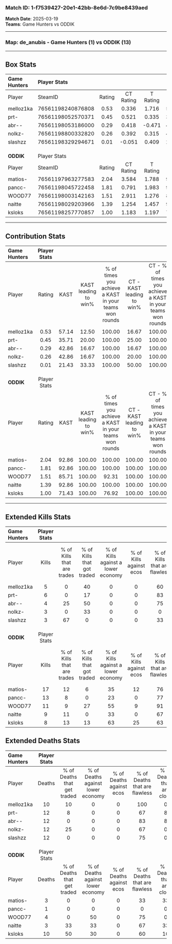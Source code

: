 ### Match ID: 1-f7539427-20e1-42bb-8e6d-7c9be8439aed  
**Match Date**: 2025-03-19  
**Teams**: Game Hunters vs ODDIK  

---  

### **Map**: de_anubis - Game Hunters (1) vs ODDIK (13)  
---  

## Box Stats  

| **Game Hunters** | Player Stats      |        |           |          |       |       |       |         |        |       |     |
| :- | :- | :-: | :-: | :-: | :-: | :-: | :-: | :-: | :-: | :-: | :-: |
| Player           | SteamID           | Rating | CT Rating | T Rating | KAST  |  ADR  | Kills | Assists | Deaths |  K/D  | HS% |
| melloz1ka        | 76561198240876808 |  0.53  |   0.336   |  1.716   | 57.14 | 37.4  |   5   |    1    |   10   | 0.50  | 20  |
| prt-             | 76561198052570371 |  0.45  |   0.521   |  0.335   | 35.71 | 66.2  |   6   |    1    |   12   | 0.50  | 50  |
| abr--            | 76561198053186000 |  0.29  |   0.418   |  -0.471  | 42.86 | 37.4  |   4   |    1    |   12   | 0.33  | 25  |
| nolkz-           | 76561198800332820 |  0.26  |   0.392   |  0.315   | 42.86 | 43.8  |   3   |    3    |   12   | 0.25  | 33  |
| slashzz          | 76561198329294671 |  0.01  |  -0.051   |  0.409   | 21.43 | 21.4  |   3   |    0    |   12   | 0.25  | 33  |
|                  |                   |        |           |          |       |       |       |         |        |       |     |
|                  |                   |        |           |          |       |       |       |         |        |       |     |
|                  |                   |        |           |          |       |       |       |         |        |       |     |
| **ODDIK**        | Player Stats      |        |           |          |       |       |       |         |        |       |     |
| Player           | SteamID           | Rating | CT Rating | T Rating | KAST  |  ADR  | Kills | Assists | Deaths |  K/D  | HS% |
| matios-          | 76561197963277583 |  2.04  |   3.584   |  1.788   | 92.86 | 113.3 |  17   |    1    |   3    | 5.67  | 82  |
| pancc-           | 76561198045722458 |  1.81  |   0.791   |  1.983   | 92.86 | 92.4  |  13   |    1    |   1    | 13.00 | 84  |
| WOOD77           | 76561198003142163 |  1.51  |   2.911   |  1.276   | 85.71 | 79.0  |  11   |    6    |   4    | 2.75  | 27  |
| naitte           | 76561198029203966 |  1.39  |   1.254   |  1.457   | 92.86 | 60.1  |   9   |    2    |   3    | 3.00  | 88  |
| ksloks           | 76561198257770857 |  1.00  |   1.183   |  1.197   | 71.43 | 82.4  |   8   |    6    |   10   | 0.80  | 37  |
---  

## Contribution Stats  

| **Game Hunters** | Player Stats |       |                      |                                                        |                           |                                                             |                          |                                                            |
| :- | :-: | :-: | :-: | :-: | :-: | :-: | :-: | :-: |
| Player           |    Rating    | KAST  | KAST leading to win% | % of times you achieve a KAST in your teams won rounds | CT - KAST leading to win% | CT - % of times you achieve a KAST in your teams won rounds | T - KAST leading to win% | T - % of times you achieve a KAST in your teams won rounds |
| melloz1ka        |     0.53     | 57.14 |        12.50         |                         100.00                         |           16.67           |                           100.00                            |           0.00           |                            0.00                            |
| prt-             |     0.45     | 35.71 |        20.00         |                         100.00                         |           25.00           |                           100.00                            |           0.00           |                            0.00                            |
| abr--            |     0.29     | 42.86 |        16.67         |                         100.00                         |           16.67           |                           100.00                            |           0.00           |                            0.00                            |
| nolkz-           |     0.26     | 42.86 |        16.67         |                         100.00                         |           20.00           |                           100.00                            |           0.00           |                            0.00                            |
| slashzz          |     0.01     | 21.43 |        33.33         |                         100.00                         |           50.00           |                           100.00                            |           0.00           |                            0.00                            |
|                  |              |       |                      |                                                        |                           |                                                             |                          |                                                            |
|                  |              |       |                      |                                                        |                           |                                                             |                          |                                                            |
|                  |              |       |                      |                                                        |                           |                                                             |                          |                                                            |
| **ODDIK**        | Player Stats |       |                      |                                                        |                           |                                                             |                          |                                                            |
| Player           |    Rating    | KAST  | KAST leading to win% | % of times you achieve a KAST in your teams won rounds | CT - KAST leading to win% | CT - % of times you achieve a KAST in your teams won rounds | T - KAST leading to win% | T - % of times you achieve a KAST in your teams won rounds |
| matios-          |     2.04     | 92.86 |        100.00        |                         100.00                         |          100.00           |                           100.00                            |          100.00          |                           100.00                           |
| pancc-           |     1.81     | 92.86 |        100.00        |                         100.00                         |          100.00           |                           100.00                            |          100.00          |                           100.00                           |
| WOOD77           |     1.51     | 85.71 |        100.00        |                         92.31                          |          100.00           |                           100.00                            |          100.00          |                           90.91                            |
| naitte           |     1.39     | 92.86 |        100.00        |                         100.00                         |          100.00           |                           100.00                            |          100.00          |                           100.00                           |
| ksloks           |     1.00     | 71.43 |        100.00        |                         76.92                          |          100.00           |                           100.00                            |          100.00          |                           72.73                            |
---  

## Extended Kills Stats  

| **Game Hunters** | Player Stats |                            |                            |                                    |                         |                              |                                 |                                       |                    |           |
| :- | :-: | :-: | :-: | :-: | :-: | :-: | :-: | :-: | :-: | :-: |
| Player           |    Kills     | % of Kills that are trades | % of Kills that got traded | % of Kills against a lower economy | % of Kills against ecos | % of Kills that are flawless | % of Kills that are close duels | % of Kills that are assisted by flash | Pistol Round Kills | AWP Kills |
| melloz1ka        |      5       |             0              |             40             |                 0                  |            0            |              60              |               20                |                   0                   |         2          |     1     |
| prt-             |      6       |             0              |             17             |                 0                  |            0            |              83              |               17                |                   0                   |         1          |     1     |
| abr--            |      4       |             25             |             50             |                 0                  |            0            |              75              |                0                |                   0                   |         0          |     0     |
| nolkz-           |      3       |             0              |             33             |                 0                  |            0            |              0               |               33                |                   0                   |         0          |     0     |
| slashzz          |      3       |             67             |             0              |                 0                  |            0            |              33              |                0                |                   0                   |         0          |     0     |
|                  |              |                            |                            |                                    |                         |                              |                                 |                                       |                    |           |
|                  |              |                            |                            |                                    |                         |                              |                                 |                                       |                    |           |
|                  |              |                            |                            |                                    |                         |                              |                                 |                                       |                    |           |
| **ODDIK**        | Player Stats |                            |                            |                                    |                         |                              |                                 |                                       |                    |           |
| Player           |    Kills     | % of Kills that are trades | % of Kills that got traded | % of Kills against a lower economy | % of Kills against ecos | % of Kills that are flawless | % of Kills that are close duels | % of Kills that are assisted by flash | Pistol Round Kills | AWP Kills |
| matios-          |      17      |             12             |             6              |                 35                 |           12            |              76              |                6                |                  12                   |         0          |     4     |
| pancc-           |      13      |             8              |             0              |                 23                 |            0            |              77              |                0                |                   0                   |         0          |     3     |
| WOOD77           |      11      |             9              |             27             |                 55                 |            9            |              91              |                0                |                   0                   |         4          |     1     |
| naitte           |      9       |             11             |             0              |                 33                 |            0            |              67              |                0                |                   0                   |         0          |     2     |
| ksloks           |      8       |             13             |             13             |                 63                 |           25            |              63              |               13                |                   0                   |         0          |     0     |
## Extended Deaths Stats  

| **Game Hunters** | Player Stats |                             |                                   |                          |                               |                            |                           |               |
| :- | :-: | :-: | :-: | :-: | :-: | :-: | :-: | :-: |
| Player           |    Deaths    | % of Deaths that get traded | % of Deaths against lower economy | % of Deaths against ecos | % of Deaths that are flawless | % of Deaths that are close | % of Deaths while blinded | Deaths to AWP |
| melloz1ka        |      10      |             10              |                 0                 |            0             |              100              |             0              |             0             |       2       |
| prt-             |      12      |              8              |                 0                 |            0             |              67               |             8              |             0             |       0       |
| abr--            |      12      |              0              |                 0                 |            0             |              83               |             8              |             8             |       2       |
| nolkz-           |      12      |             25              |                 0                 |            0             |              67               |             0              |             0             |       0       |
| slashzz          |      12      |              0              |                 0                 |            0             |              75               |             0              |             8             |       0       |
|                  |              |                             |                                   |                          |                               |                            |                           |               |
|                  |              |                             |                                   |                          |                               |                            |                           |               |
|                  |              |                             |                                   |                          |                               |                            |                           |               |
| **ODDIK**        | Player Stats |                             |                                   |                          |                               |                            |                           |               |
| Player           |    Deaths    | % of Deaths that get traded | % of Deaths against lower economy | % of Deaths against ecos | % of Deaths that are flawless | % of Deaths that are close | % of Deaths while blinded | Deaths to AWP |
| matios-          |      3       |              0              |                 0                 |            0             |              33               |             33             |             0             |       0       |
| pancc-           |      1       |              0              |                 0                 |            0             |               0               |             0              |             0             |       0       |
| WOOD77           |      4       |              0              |                50                 |            0             |              75               |             0              |             0             |       0       |
| naitte           |      3       |             33              |                33                 |            0             |              67               |             33             |             0             |       1       |
| ksloks           |      10      |             50              |                30                 |            0             |              60               |             10             |             0             |       2       |
